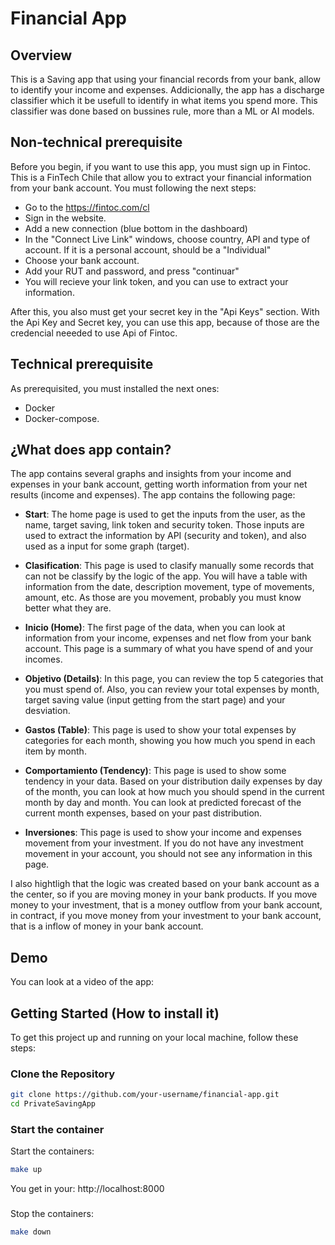 # Financial App

## Overview

This is a Saving app that using your financial records from your bank, allow to identify your income and expenses. Addicionally, the app has a discharge classifier which it be usefull to identify in what items you spend more. This classifier was done based on bussines rule, more than a ML or AI models. 

## Non-technical prerequisite

Before you begin, if you want to use this app, you must sign up in Fintoc. This is a FinTech Chile that allow you to extract your financial information from your bank account. You must following the next steps:

- Go to the https://fintoc.com/cl
- Sign in the website.
- Add a new connection (blue bottom in the dashboard)
- In the "Connect Live Link" windows, choose country, API and type of account. If it is a personal account,      should be a "Individual"
- Choose your bank account.
- Add your RUT and password, and press "continuar"
- You will recieve your link token, and you can use to extract your information.

After this, you also must get your secret key in the "Api Keys" section. With the Api Key and Secret key, you can use this app, because of those are the credencial neeeded to use Api of Fintoc.


## Technical prerequisite

As prerequisited, you must installed the next ones:

- Docker
- Docker-compose.

## ¿What does app contain?

The app contains several graphs and insights from your income and expenses in your bank account, getting worth information from your net results (income and expenses). The app contains the following page:

- **Start**: The home page is used to get the inputs from the user, as the name, target saving, link token and security token. Those inputs are used to extract the information by API (security and token), and also used as a input for some graph (target).

- **Clasification**: This page is used to clasify manually some records that can not be classify by the logic of the app. You will have a table with information from the date, description movement, type of movements, amount, etc. As those are you movement, probably you must know better what they are.

- **Inicio (Home)**: The first page of the data, when you can look at information from your income, expenses and net flow from your bank account. This page is a summary of what you have spend of and your incomes.

- **Objetivo (Details)**: In this page, you can review the top 5 categories that you must spend of. Also, you can review your total expenses by month, target saving value (input getting from the start page) and your desviation. 

- **Gastos (Table)**: This page is used to show your total expenses by categories for each month, showing you how much you spend in each item by month.

- **Comportamiento (Tendency)**: This page is used to show some tendency in your data. Based on your distribution daily expenses by day of the month, you can look at how much you should spend in the current month by day and month. You can look at predicted forecast of the current month expenses, based on your past distribution. 

- **Inversiones**: This page is used to show your income and expenses movement from your investment. If you do not have any investment movement in your account, you should not see any information in this page.

I also hightligh that the logic was created based on your bank account as a the center, so if you are moving money in your bank products. If you move money to your investment, that is a money outflow from your bank account, in contract, if you move money from your investment to your bank account, that is a inflow of money in your bank account.

## Demo

You can look at a video of the app:




## Getting Started (How to install it)

To get this project up and running on your local machine, follow these steps:

### Clone the Repository

```bash
git clone https://github.com/your-username/financial-app.git
cd PrivateSavingApp
```

### Start the container

Start the containers:

```bash
make up
```

You get in your: http://localhost:8000

### 

Stop the containers:

```bash
make down
```
